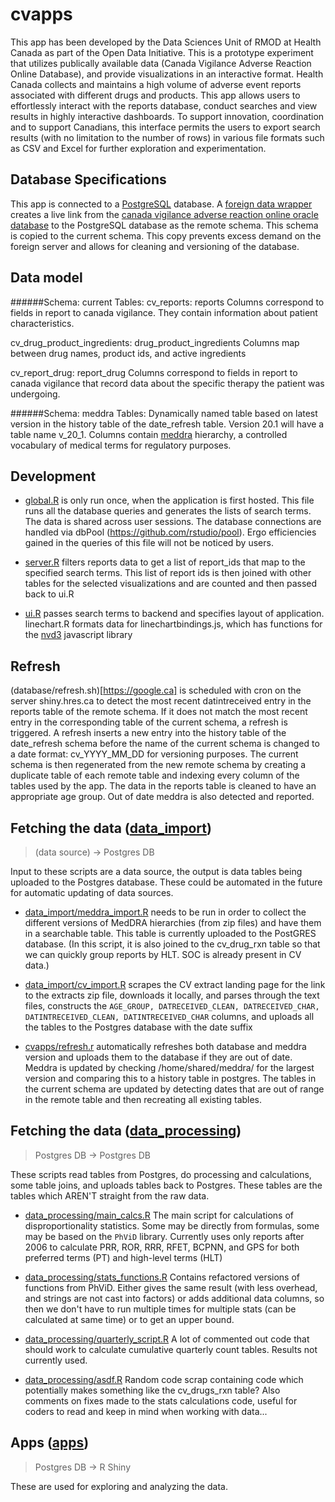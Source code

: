 # cvapps

This app has been developed by the Data Sciences Unit of RMOD at Health Canada as part of the Open Data Initiative. This is a prototype experiment that utilizes publically available data (Canada Vigilance Adverse Reaction Online Database), and provide visualizations in an interactive format. Health Canada collects and maintains a high volume of adverse event reports associated with different drugs and products. This app allows users to effortlessly interact with the reports database, conduct searches and view results in highly interactive dashboards. To support innovation, coordination and to support Canadians, this interface permits the users to export search results (with no limitation to the number of rows) in various file formats such as CSV and Excel for further exploration and experimentation.

## Database Specifications

This app is connected to a [PostgreSQL](https://www.postgresql.org/) database. A [foreign data wrapper](https://laurenz.github.io/oracle_fdw/) creates a live link from the [canada vigilance adverse reaction online oracle database](https://www.canada.ca/en/health-canada/services/drugs-health-products/medeffect-canada/adverse-reaction-database.html) to the PostgreSQL database as the remote schema. This schema is copied to the current schema. This copy prevents excess demand on the foreign server and allows for cleaning and versioning of the database.

## Data model

######Schema: current
Tables:
cv_reports: reports
Columns correspond to fields in report to canada vigilance. They contain information about patient characteristics.

cv_drug_product_ingredients: drug_product_ingredients
Columns map between drug names, product ids, and active ingredients

cv_report_drug: report_drug 
Columns correspond to fields in report to canada vigilance that record data about the specific therapy the patient was undergoing.

######Schema: meddra
Tables: Dynamically named table based on latest version in the history table of the date_refresh table. Version 20.1 will have a table name v_20_1.
Columns contain [meddra](https://www.canada.ca/en/health-canada/services/drugs-health-products/medeffect-canada/adverse-reaction-database/about-medical-dictionary-regulatory-activities-canada-vigilance-adverse-reaction-online-database.html) hierarchy, a controlled vocabulary of medical terms for regulatory purposes. 

## Development

- [global.R](https://github.com/hres/cvapps/blob/master/apps/CVShiny/global.R) is only run once, when the application is first hosted. This file runs all the database queries and generates the lists of search terms. The data is shared across user sessions. The database connections are handled via dbPool (https://github.com/rstudio/pool). Ergo efficiencies gained in the queries of this file will not be noticed by users.

- [server.R](https://github.com/hres/cvapps/blob/master/apps/CVShiny/server.R) filters reports data to get a list of report_ids that map to the specified search terms. This list of report ids is then joined with other tables for the selected visualizations and are counted and then passed back to ui.R

- [ui.R](https://github.com/hres/cvapps/blob/master/apps/CVShiny/ui.R) passes search terms to backend and specifies layout of application. linechart.R formats data for linechartbindings.js, which has functions for the [nvd3](http://nvd3.org/index.html) javascript library
         
## Refresh 

(database/refresh.sh)[https://google.ca] is scheduled with cron on the server shiny.hres.ca to detect the most recent datintreceived entry in the reports table of the remote schema. If it does not match the most recent entry in the corresponding table of the current schema, a refresh is triggered. 
A refresh inserts a new entry into the history table of the date_refresh schema before the name of the current schema is changed to a date format: cv_YYYY_MM_DD for versioning purposes. The current schema is then regenerated from the new remote schema by creating a duplicate table of each remote table and indexing every column of the tables used by the app. The data in the reports table is cleaned to have an appropriate age group.
Out of date meddra is also detected and reported.



## Fetching the data ([data_import](data_import))
> (data source) -> Postgres DB

Input to these scripts are a data source, the output is data tables being uploaded to the Postgres database. These could be automated in the future for automatic updating of data sources.

- [data_import/meddra_import.R](data_import/meddra_import.R) needs to be run in order to collect the different versions of MedDRA hierarchies (from zip files) and have them in a searchable table. This table is currently uploaded to the PostGRES database.
(In this script, it is also joined to the cv_drug_rxn table so that we can quickly group reports by HLT. SOC is already present in CV data.)

- [data_import/cv_import.R](data_import/cv_import.R) scrapes the CV extract landing page for the link to the extracts zip file, downloads it locally, and parses through the text files, constructs the `AGE_GROUP, DATRECEIVED_CLEAN, DATRECEIVED_CHAR, DATINTRECEIVED_CLEAN, DATINTRECEIVED_CHAR` columns, and uploads all the tables to the Postgres database with the date suffix

- [cvapps/refresh.r](cvapps/refresh.r) automatically refreshes both database and meddra version and uploads them to the database if they are out of date. Meddra is updated by checking /home/shared/meddra/ for the largest version and comparing this to a history table in postgres. The tables in the current schema are updated by detecting dates that are out of range in the remote table and then recreating all existing tables.

## Fetching the data ([data_processing](data_processing))
> Postgres DB -> Postgres DB

These scripts read tables from Postgres, do processing and calculations, some table joins, and uploads tables back to Postgres. These tables are the tables which AREN'T straight from the raw data.

- [data_processing/main_calcs.R](data_processing/main_calcs.R) The main script for calculations of disproportionality statistics. Some may be directly from formulas, some may be based on the `PhViD` library. Currently uses only reports after 2006 to calculate PRR, ROR, RRR, RFET, BCPNN, and GPS for both preferred terms (PT) and high-level terms (HLT)

- [data_processing/stats_functions.R](data_processing/stats_functions.R) Contains refactored versions of functions from PhViD. Either gives the same result (with less overhead, and strings are not cast into factors) or adds additional data columns, so then we don't have to run multiple times for multiple stats (can be calculated at same time) or to get an upper bound.

- [data_processing/quarterly_script.R](data_processing/quarterly_script.R) A lot of commented out code that should work to calculate cumulative quarterly count tables. Results not currently used.

- [data_processing/asdf.R](data_processing/asdf.R) Random code scrap containing code which potentially makes something like the cv_drugs_rxn table? Also comments on fixes made to the stats calculations code, useful for coders to read and keep in mind when working with data...

## Apps ([apps](apps))
> Postgres DB -> R Shiny

These are used for exploring and analyzing the data.
